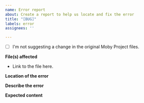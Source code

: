 ```yaml
---
name: Error report
about: Create a report to help us locate and fix the error
title: "[BUG]"
labels: error
assignees: ''

---
```


<!-- Thank you for submitting a PR-->

- [ ] I'm not suggesting a change in the original Moby Project files.

**File(s) affected**
- Link to the file here.
<!-- Continue the ordered list if there are more files affected -->


**Location of the error**
<!--- Location of the error (subheadings, line, etc...) in the file(s) you linked above -->


**Describe the error**
<!-- Clearly and concisely describe what the error is below -->


**Expected content**
<!-- Suggest how the error should be fixed below -->

<!-- Thank you for filing a bug report! -->
<!-- If you have additional context to explain, uncomment the bold text below and tell us about it in the following lines -->
<!--
**Additional context**
-->
